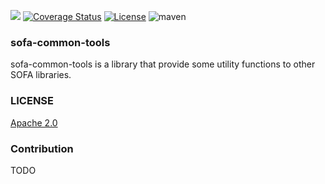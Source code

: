 ![](https://travis-ci.org/sofastack/sofa-common-tools.svg?branch=master) 
[![Coverage Status](https://coveralls.io/repos/github/sofastack/sofa-common-tools/badge.svg?branch=master)](https://coveralls.io/github/sofastack/sofa-common-tools?branch=master) 
[![License](https://img.shields.io/badge/License-Apache%202.0-blue.svg)](https://opensource.org/licenses/Apache-2.0) 
![maven](https://img.shields.io/badge/maven-v1.0.12-blue.svg)

### sofa-common-tools

sofa-common-tools is a library that provide some utility functions to other SOFA libraries.

### LICENSE

[Apache 2.0](./LICENSE)

### Contribution

TODO